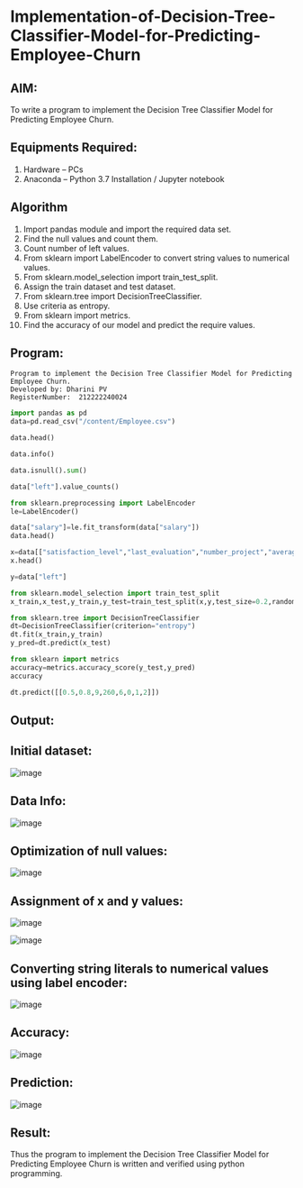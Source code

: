 # Implementation-of-Decision-Tree-Classifier-Model-for-Predicting-Employee-Churn

## AIM:
To write a program to implement the Decision Tree Classifier Model for Predicting Employee Churn.

## Equipments Required:
1. Hardware – PCs
2. Anaconda – Python 3.7 Installation / Jupyter notebook

## Algorithm
1. Import pandas module and import the required data set.
2. Find the null values and count them.
3. Count number of left values.
4. From sklearn import LabelEncoder to convert string values to numerical values.
5. From sklearn.model_selection import train_test_split.
6. Assign the train dataset and test dataset.
7. From sklearn.tree import DecisionTreeClassifier.
8. Use criteria as entropy.
9. From sklearn import metrics.
10. Find the accuracy of our model and predict the require values.

## Program:
```
Program to implement the Decision Tree Classifier Model for Predicting Employee Churn.
Developed by: Dharini PV
RegisterNumber:  212222240024
```
```python
import pandas as pd
data=pd.read_csv("/content/Employee.csv")

data.head()

data.info()

data.isnull().sum()

data["left"].value_counts()

from sklearn.preprocessing import LabelEncoder
le=LabelEncoder()

data["salary"]=le.fit_transform(data["salary"])
data.head()

x=data[["satisfaction_level","last_evaluation","number_project","average_montly_hours","time_spend_company","Work_accident","promotion_last_5years","salary"]]
x.head()

y=data["left"]

from sklearn.model_selection import train_test_split
x_train,x_test,y_train,y_test=train_test_split(x,y,test_size=0.2,random_state=100)

from sklearn.tree import DecisionTreeClassifier
dt=DecisionTreeClassifier(criterion="entropy")
dt.fit(x_train,y_train)
y_pred=dt.predict(x_test)

from sklearn import metrics
accuracy=metrics.accuracy_score(y_test,y_pred)
accuracy

dt.predict([[0.5,0.8,9,260,6,0,1,2]])
```
## Output:

## Initial dataset:

![image](https://github.com/DHARINIPV/Implementation-of-Decision-Tree-Classifier-Model-for-Predicting-Employee-Churn/assets/119400845/929f47cc-2a5c-4bfb-9bdf-7b24b0755f71)

## Data Info:

![image](https://github.com/DHARINIPV/Implementation-of-Decision-Tree-Classifier-Model-for-Predicting-Employee-Churn/assets/119400845/0527e4f7-c2b3-4d10-94c5-86e4d122b601)

## Optimization of null values:

![image](https://github.com/DHARINIPV/Implementation-of-Decision-Tree-Classifier-Model-for-Predicting-Employee-Churn/assets/119400845/b98bd12d-e6a6-4170-a9ac-2fe768a39ed8)

## Assignment of x and y values:

![image](https://github.com/DHARINIPV/Implementation-of-Decision-Tree-Classifier-Model-for-Predicting-Employee-Churn/assets/119400845/1ebf6e1c-5bd9-4b7e-891a-fddb0e80ad65)

![image](https://github.com/DHARINIPV/Implementation-of-Decision-Tree-Classifier-Model-for-Predicting-Employee-Churn/assets/119400845/2ce0764f-3526-4d5b-8d3d-2c74bf65fafb)

## Converting string literals to numerical values using label encoder:

![image](https://github.com/DHARINIPV/Implementation-of-Decision-Tree-Classifier-Model-for-Predicting-Employee-Churn/assets/119400845/3cd00b18-a23c-4c15-a613-0ba8ea0438e4)

## Accuracy:

![image](https://github.com/DHARINIPV/Implementation-of-Decision-Tree-Classifier-Model-for-Predicting-Employee-Churn/assets/119400845/fadda795-1243-4cc2-a0cc-4a7441ab4943)

## Prediction:

![image](https://github.com/DHARINIPV/Implementation-of-Decision-Tree-Classifier-Model-for-Predicting-Employee-Churn/assets/119400845/3fff2cb3-f34e-4fbb-8e71-9898a6fb6c93)

## Result:
Thus the program to implement the  Decision Tree Classifier Model for Predicting Employee Churn is written and verified using python programming.
